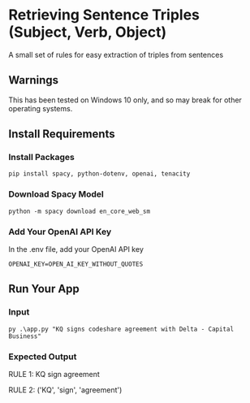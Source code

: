 # Retrieving Sentence Triples (Subject, Verb, Object)
A small set of rules for easy extraction of triples from sentences 

## Warnings
This has been tested on Windows 10 only, and so may break for other operating systems. 

## Install Requirements
### Install Packages
```pip install spacy, python-dotenv, openai, tenacity```

### Download Spacy Model 
```python -m spacy download en_core_web_sm```

### Add Your OpenAI API Key
In the .env file, add your OpenAI API key

```OPENAI_KEY=OPEN_AI_KEY_WITHOUT_QUOTES```

## Run Your App
### Input
```py .\app.py "KQ signs codeshare agreement with Delta - Capital Business"```

### Expected Output
RULE 1: KQ sign agreement

RULE 2: ('KQ', 'sign', 'agreement')
